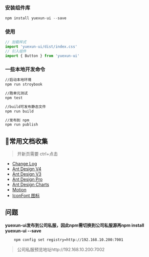 
### 安装组件库

~~~javascript
npm install yuexun-ui --save
~~~

### 使用

~~~javascript
// 加载样式
import 'yuexun-ui/dist/index.css'
// 引入组件
import { Button } from 'yuexun-ui'
~~~

### 一些本地开发命令

~~~bash
//启动本地环境
npm run stroybook

//跑单元测试
npm test

//build可发布静态文件
npm run build

//发布到 npm
npm run publish
~~~

## 🔗常用文档收集
> 开新页需要 ctrl+点击

- [Change Log](CHANGELOG.md)
- [Ant Design V4](https://ant.design/docs/react/introduce-cn)
- [Ant Design V3](https://3x.ant.design/docs/react/introduce-cn)
- [Ant Design Pro](http://pro.ant.design/)
- [Ant Design Charts](https://charts.ant.design)
- [Motion](https://motion.ant.design)
- [IconFont 图标](https://www.iconfont.cn/)

## 问题
**yuexun-ui发布到公司私服，因此npm需切换到公司私服源再npm install yuexun-ui --save**

~~~core
    npm config set registry=http://192.168.10.200:7001
~~~

> 公司私服预览地址http://192.168.10.200:7002